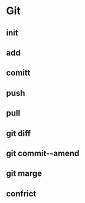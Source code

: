 # Git
## init
## add
## comitt
## push
## pull
## git diff
## git commit--amend
## git marge
## confrict
